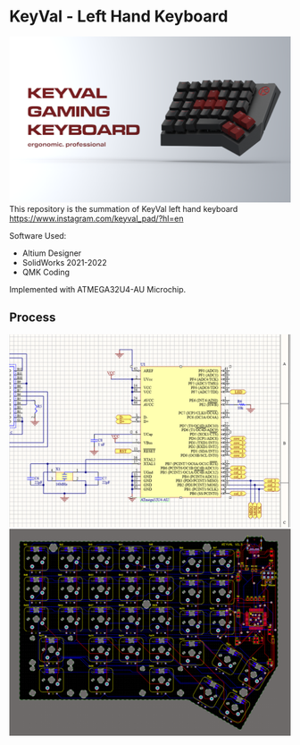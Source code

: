 # KeyVal - Left Hand Keyboard
![KeyVal](/Img/TopShot.18.png)
This repository is the summation of KeyVal left hand keyboard 
https://www.instagram.com/keyval_pad/?hl=en

Software Used:
- Altium Designer
- SolidWorks 2021-2022
- QMK Coding 

Implemented with ATMEGA32U4-AU Microchip.

## Process
![KeyVal](/Img/Sketch.png)
![KeyVal](/Img/BoardPCB.png)
